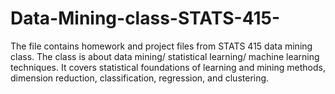 # Data-Mining-class-STATS-415-
The file contains homework and project files from STATS 415 data mining class. The class is about data mining/ statistical learning/ machine learning techniques. It covers statistical foundations of learning and mining methods, dimension reduction, classification, regression, and clustering.  
